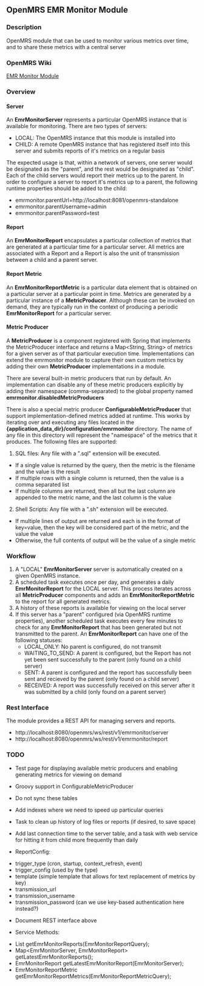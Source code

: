 ## OpenMRS EMR Monitor Module

### Description
OpenMRS module that can be used to monitor various metrics over time, and to share these metrics with a central server

### OpenMRS Wiki
[EMR Monitor Module](https://wiki.openmrs.org/display/projects/EMR+Monitor+Module)

### Overview

#### Server
An __EmrMonitorServer__ represents a particular OpenMRS instance that is available for monitoring.  There are two types of servers:
* LOCAL:  The OpenMRS instance that this module is installed into
* CHILD:  A remote OpenMRS instance that has registered itself into this server and submits reports of it's metrics on a regular basis

The expected usage is that, within a network of servers, one server would be designated as the "parent", and the rest would be designated as "child".
Each of the child servers would report their metrics up to the parent.  In order to configure a server to report it's metrics up to a parent, the following
runtime properties should be added to the child:

* emrmonitor.parentUrl=http://localhost:8081/openmrs-standalone
* emrmonitor.parentUsername=admin
* emrmonitor.parentPassword=test

#### Report
An __EmrMonitorReport__ encapsulates a particular collection of metrics that are generated at a particular time for a particular server.
All metrics are associated with a Report and a Report is also the unit of transmission between a child and a parent server.

#### Report Metric
An __EmrMonitorReportMetric__ is a particular data element that is obtained on a particular server at a particular point in time.  Metrics are generated
by a particular instance of a __MetricProducer__.  Although these can be invoked on demand, they are typically run in the context of producing a periodic
__EmrMonitorReport__ for a particular server.

#### Metric Producer
A __MetricProducer__ is a component registered with Spring that implements the MetricProducer interface and returns a Map<String, String> of metrics for a
given server as of that particular execution time.  Implementations can extend the emrmonitor module to capture their own custom metrics by adding their own
__MetricProducer__ implementations in a module.

There are several built-in metric producers that run by default.  An implementation can disable any of these metric producers explicitly by adding their
namespace (comma-separated) to the global property named __emrmonitor.disabledMetricProducers__

There is also a special metric producer __ConfigurableMetricProducer__ that support implementation-defined metrics added at runtime.  This works by iterating over
and executing any files located in the **{application_data_dir}/configuration/emrmonitor** directory.
The name of any file in this directory will represent the "namespace" of the metrics that it produces.  The following files are supported:

1. SQL files:  Any file with a ".sql" extension will be executed.
 * If a single value is returned by the query, then the metric is the filename and the value is the result
 * If multiple rows with a single column is returned, then the value is a comma separated list
 * If multiple columns are returned, then all but the last column are appended to the metric name, and the last column is the value

2. Shell Scripts:  Any file with a ".sh" extension will be executed.
 * If multiple lines of output are returned and each is in the format of key=value, then the key will be considered part of the metric, and the value the value
 * Otherwise, the full contents of output will be the value of a single metric

### Workflow

1. A "LOCAL" __EmrMonitorServer__ server is automatically created on a given OpenMRS instance.
2. A scheduled task executes once per day, and generates a daily __EmrMonitorReport__ for the LOCAL server.  This process iterates across all __MetricProducer__ components and
   adds an __EmrMonitorReportMetric__ to the report for all generated metrics.
3. A history of these reports is available for viewing on the local server
4. If this server has a "parent" configured (via OpenMRS runtime properties), another scheduled task executes every few minutes to check for any __EmrMonitorReport__ that has
   been generated but not transmitted to the parent.  An __EmrMonitorReport__ can have one of the following statuses:
   * LOCAL_ONLY:  No parent is configured, do not transmit
   * WAITING_TO_SEND:  A parent is configured, but the Report has not yet been sent successfully to the parent (only found on a child server)
   * SENT:  A parent is configured and the report has successfully been sent and recieved by the parent (only found on a child server)
   * RECEIVED:  A report was successfully received on this server after it was submitted by a child (only found on a parent server)

### Rest Interface

The module provides a REST API for managing servers and reports.

- http://localhost:8080/openmrs/ws/rest/v1/emrmonitor/server
- http://localhost:8080/openmrs/ws/rest/v1/emrmonitor/report

### TODO

* Test page for displaying available metric producers and enabling generating metrics for viewing on demand

* Groovy support in ConfigurableMetricProducer

* Do not sync these tables

* Add indexes where we need to speed up particular queries

* Task to clean up history of log files or reports (if desired, to save space)

* Add last connection time to the server table, and a task with web service for hitting it from child more frequently than daily

* ReportConfig:
- trigger_type (cron, startup, context_refresh, event)
- trigger_config (used by the type)
- template (simple template that allows for text replacement of metrics by key)
- transmission_url
- transmission_username
- transmission_password
(can we use key-based authentication here instead?)

* Document REST interface above

* Service Methods:
- List<EmrMonitorReport> getEmrMonitorReports(EmrMonitorReportQuery);
- Map<EmrMonitorServer, EmrMonitorReport> getLatestEmrMonitorReports();
- EmrMonitorReport getLatestEmrMonitorReport(EmrMonitorServer);
- EmrMonitorReportMetric getEmrMonitorReportMetrics(EmrMonitorReportMetricQuery);